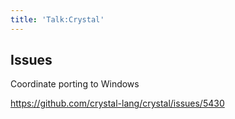 ```yaml
---
title: 'Talk:Crystal'
---
```


## Issues

Coordinate porting to Windows

<https://github.com/crystal-lang/crystal/issues/5430>

